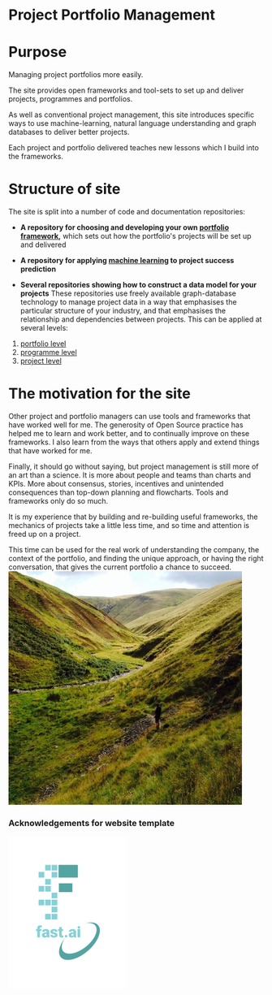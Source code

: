 # Project Portfolio Management

# Purpose
Managing project portfolios more easily. 

The site provides open frameworks and tool-sets to set up and deliver projects, programmes and portfolios. 

As well as conventional project management, this site introduces specific ways to use machine-learning, natural language understanding and graph databases to deliver better projects. 

Each project and portfolio delivered teaches new lessons which I build into the frameworks. 

# Structure of site

The site is split into a number of code and documentation repositories:

* **A repository for choosing and developing your own [portfolio framework](https://github.com/lawrencerowland/Data-Model-for-Project-Frameworks),** which sets out how the portfolio's projects will be set up and delivered

* **A repository for applying [machine learning](https://github.com/lawrencerowland/Machine-learning-for-project-portfolios) to project success prediction** 

* **Several repositories showing how to construct a data model for your projects** These repositories use freely available graph-database technology to manage project data in a way that emphasises the particular structure of your industry, and that emphasises the relationship and dependencies between projects. This can be applied at several levels:

1. [portfolio level](https://github.com/lawrencerowland/Data-models-for-portfolios)
2. [programme level](https://github.com/lawrencerowland/Data-models-for-programmes)
3. [project level](https://github.com/lawrencerowland/Data-models-for-projects)

# The motivation for the site

Other project and portfolio managers can use tools and frameworks that have worked well for me. The generosity of Open Source practice has helped me to learn and work better, and to continually improve on these frameworks. I also learn from the ways that others apply and extend things that have worked for me. 

Finally, it should go without saying, but project management is still more of an art than a science. It is more about people and teams than charts and KPIs. More about consensus, stories, incentives and unintended consequences than top-down planning and flowcharts. Tools and frameworks only do so much. 

It is my experience that by building and re-building useful frameworks, the mechanics of projects take a little less time, and so time and attention is freed up on a project. 

This time can be used for the real work of understanding the company, the context of the portfolio, and finding the unique approach, or having the right conversation, that gives the current portfolio a chance to succeed. 
![Howgills](https://github.com/lawrencerowland/lawrencerowland.github.io/blob/master/images/Howgills.png)

### Acknowledgements for website template
![Image of fast.ai logo](images/logo.png)

